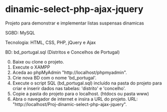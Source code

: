 # dinamic-select-php-ajax-jquery
Projeto para demonstrar e implementar listas suspensas dinamicas

SGBD: MySQL

Tecnologia: HTML, CSS, PHP, jQuery e Ajax

BD: bd_portugal.sql (Distritos e Concelhos de Portugal)


0) Baixe ou clone o projeto.
1) Execute o XAMPP
2) Aceda ao phpMyAdmin "http://localhost/phpmyadmin".
3) Crie nova BD com o nome 'bd_portugal'.
4) Execute o script SQL (bd_portugal.sql) incluído na pasta do projeto para criar e inserir dados nas tabelas: 'distrito' e 'concelho'.
5) Copie a pasta do projeto para o localhost. (htdocs ou pasta www)
6) Abra o navegador de internet e insira a URL do projeto. URL: "http://localhost/Proj-dinamic-select-php-ajax-jquery".
